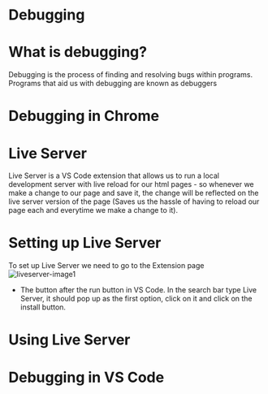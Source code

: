 # Debugging 

# What is debugging?
Debugging is the process of finding and resolving bugs within programs. Programs that aid us with debugging are known as debuggers

# Debugging in Chrome


# Live Server
Live Server is a VS Code extension that allows us to run a local development server with live reload for our html pages - so whenever we make a change to our page and save it, the change will be reflected on the live server version of the page (Saves us the hassle of having to reload our page each and everytime we make a change to it).

# Setting up Live Server
To set up Live Server we need to go to the Extension page 
![liveserver-image1](https://github.com/emarkexe2001/Web-Development-Course/blob/main/Week%208/Screenshots/Live%20Server%20img%201.png?raw=true)

- The button after the run button in VS Code. In the search bar type Live Server, it should pop up as the first option, click on it and click on the install button.




# Using Live Server

# Debugging in VS Code
